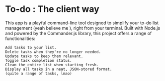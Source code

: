 # To-do : The client way 

This app is a playful command-line tool designed to simplify  your to-do list management (yeah believe me ), right from your terminal. Built with Node.js and powered by the Commander.js library, this project offers a range of functionalities:

    Add tasks to your list.
    Delete tasks when they're no longer needed.
    Update tasks to keep them relevant.
    Toggle task completion status.
    Clean the entire list when starting fresh.
    Display all tasks in a neat, JSON-stored format.
    (quite a range of tasks, lmao)

